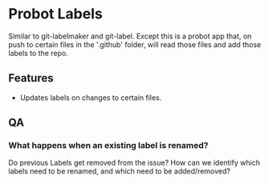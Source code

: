 # Probot Labels

Similar to git-labelmaker and git-label. Except this is a probot app that, on push to certain files in the '.github' folder, will read those files and add those labels to the repo.


## Features

- Updates labels on changes to certain files.

## QA

### What happens when an existing label is renamed?

Do previous Labels get removed from the issue? How can we identify which labels need to be renamed, and which need to be added/removed?
